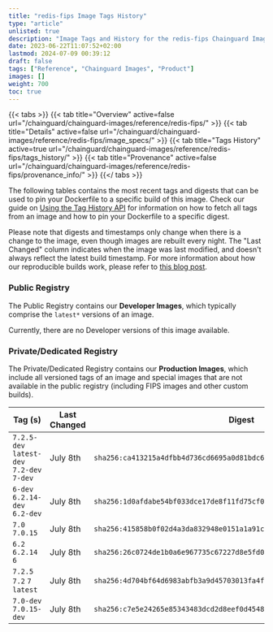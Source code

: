 ```yaml
---
title: "redis-fips Image Tags History"
type: "article"
unlisted: true
description: "Image Tags and History for the redis-fips Chainguard Image"
date: 2023-06-22T11:07:52+02:00
lastmod: 2024-07-09 00:39:12
draft: false
tags: ["Reference", "Chainguard Images", "Product"]
images: []
weight: 700
toc: true
---
```


{{< tabs >}}
{{< tab title="Overview" active=false url="/chainguard/chainguard-images/reference/redis-fips/" >}}
{{< tab title="Details" active=false url="/chainguard/chainguard-images/reference/redis-fips/image_specs/" >}}
{{< tab title="Tags History" active=true url="/chainguard/chainguard-images/reference/redis-fips/tags_history/" >}}
{{< tab title="Provenance" active=false url="/chainguard/chainguard-images/reference/redis-fips/provenance_info/" >}}
{{</ tabs >}}

The following tables contains the most recent tags and digests that can be used to pin your Dockerfile to a specific build of this image. Check our guide on [Using the Tag History API](/chainguard/chainguard-images/using-the-tag-history-api/) for information on how to fetch all tags from an image and how to pin your Dockerfile to a specific digest.

Please note that digests and timestamps only change when there is a change to the image, even though images are rebuilt every night. The "Last Changed" column indicates when the image was last modified, and doesn't always reflect the latest build timestamp. For more information about how our reproducible builds work, please refer to [this blog post](https://www.chainguard.dev/unchained/reproducing-chainguards-reproducible-image-builds).

### Public Registry
The Public Registry contains our **Developer Images**, which typically comprise the `latest*` versions of an image.

Currently, there are no Developer versions of this image available.

### Private/Dedicated Registry
The Private/Dedicated Registry contains our **Production Images**, which include all versioned tags of an image and special images that are not available in the public registry (including FIPS images and other custom builds).

| Tag (s)                                     | Last Changed | Digest                                                                    |
|---------------------------------------------|--------------|---------------------------------------------------------------------------|
|  `7.2.5-dev` `latest-dev` `7.2-dev` `7-dev` | July 8th     | `sha256:ca413215a4dfbb4d736cd6695a0d81bdc684ef027c41e2696ad2f2e376d27145` |
|  `6-dev` `6.2.14-dev` `6.2-dev`             | July 8th     | `sha256:1d0afdabe54bf033dce17de8f11fd75cf0a61e9373bea4ef4fbd7966e672560c` |
|  `7.0` `7.0.15`                             | July 8th     | `sha256:415858b0f02d4a3da832948e0151a1a91c3d75cc5c30dbe128eb6a1bf00efc60` |
|  `6.2` `6.2.14` `6`                         | July 8th     | `sha256:26c0724de1b0a6e967735c67227d8e5fd07b2ee295890f3dc74304321089c1fe` |
|  `7.2.5` `7.2` `7` `latest`                 | July 8th     | `sha256:4d704bf64d6983abfb3a9d45703013fa4f635d1d65dc941be8953b5aec0ceec0` |
|  `7.0-dev` `7.0.15-dev`                     | July 8th     | `sha256:c7e5e24265e85343483dcd2d8eef0d4548f1da57b490fb6ff58f37e7b5e6524a` |

